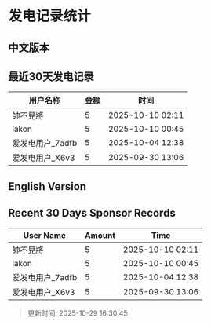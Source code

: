 # 发电记录统计

## 中文版本


## 最近30天发电记录

| 用户名称 | 金额 | 时间 |
| --- | --- | --- |
| 帥不見將 | 5 | 2025-10-10 02:11 |
| lakon | 5 | 2025-10-10 00:45 |
| 爱发电用户_7adfb | 5 | 2025-10-04 12:38 |
| 爱发电用户_X6v3 | 5 | 2025-09-30 13:06 |

## English Version


## Recent 30 Days Sponsor Records

| User Name | Amount | Time |
| --- | --- | --- |
| 帥不見將 | 5 | 2025-10-10 02:11 |
| lakon | 5 | 2025-10-10 00:45 |
| 爱发电用户_7adfb | 5 | 2025-10-04 12:38 |
| 爱发电用户_X6v3 | 5 | 2025-09-30 13:06 |

> 更新时间: 2025-10-29 16:30:45

